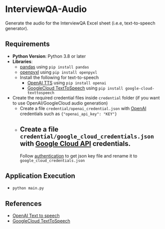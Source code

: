 # InterviewQA-Audio

Generate the audio for the InterviewQA Excel sheet (i.e.e, text-to-speech generator).

## Requirements

- **Python Version**: Python 3.8 or later
- **Libraries**:
    - [pandas](https://pandas.pydata.org/) using `pip install pandas`
    - [openpyxl](https://openpyxl.readthedocs.io/en/stable/) using `pip install openpyxl`
    - Install the following for text-to-speech
        - [OpenAI TTS](https://platform.openai.com/docs/guides/text-to-speech)
          using `pip install openai`
        - [GoogleCloud TextToSpeech](https://cloud.google.com/python/docs/reference/texttospeech/latest)
          using `pip install google-cloud-texttospeech`
- Create the required credential files inside `credential` folder (if you want to use OpenAI/GoogleCloud
  audio generation)
    - Create a file `credential/openai_credential.json` with [OpenAI](https://platform.openai.com/docs/overview)
      credentials such as `{"openai_api_key": "KEY"}`
    - Create a file `credential/google_cloud_credentials.json` with [Google Cloud API](https://cloud.google.com/apis)
      credentials.
        -
        Follow [authentication](https://github.com/GoogleCloudPlatform/hackathon-toolkit/blob/master/vision/README.md#authentication)
        to get json key file and rename it to `google_cloud_credentials.json`

## Application Execution

- `python main.py`

## References

- [OpenAI Text to speech](https://platform.openai.com/docs/guides/text-to-speech)
- [GoogleCloud TextToSpeech](https://cloud.google.com/text-to-speech/docs/list-voices-and-types)




